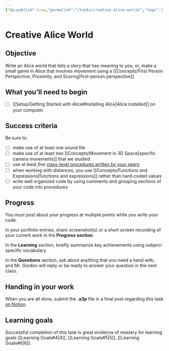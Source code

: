 ```yaml
---
{"dg-publish":true,"permalink":"/tasks/creative-alice-world/","tags":["A1.1","A1.2","A1.3","C1.1","C1.2","C1.3","C1.4","C1.5","C2.3","C2.4","C2.5","C2.7","C3.1","C3.2","C3.3","C3.4"],"dgHomeLink":true,"dgShowToc":true}
---
```


# Creative Alice World

## Objective
Write an Alice world that tells a story that has meaning to you, or, make a small game in Alice that involves movement using a [[Concepts/First Person Perspective, Proximity, and Scoring\|first-person perspective]].

## What you'll need to begin
- [ ] [[Setup/Getting Started with Alice#Installing Alice\|Alice installed]] on your computer.

## Success criteria

Be sure to:

- [ ] make use of at least one sound file
- [ ] make use of at least *two* [[Concepts/Movement in 3D Space\|specific camera movements]] that we studied
- [ ] use at least *five* [class-level procedures written by your peers](https://docs.google.com/document/d/1JM61FLf4z4QyV-vSMU70yps59xhMvciPA8UysN_kFyE/edit)
- [ ] when working with distances, you use [[Concepts/Functions and Expressions\|functions and expressions]] rather than hard-coded values
- [ ] write well organized code by using comments and grouping sections of your code into procedures

## Progress

You *must* post about your progress at multiple points while you write your code.

In your portfolio entries, share screenshot(s) or a short screen recording of your current work in the **Progress section**.

In the **Learning** section, briefly summarize key achievements using subject-specific vocabulary.

In the **Questions** section, ask about anything that you need a hand with, and Mr. Gordon will reply or be ready to answer your question in the next class.

## Handing in your work

When you are all done, submit the **.a3p** file in a final post regarding this task [on Notion](https://notion.so).

## Learning goals
Successful completion of this task is great evidence of mastery for learning goals [[Learning Goals#4\|4]], [[Learning Goals#5\|5]], [[Learning Goals#6\|6]].